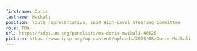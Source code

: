 ```yaml
---
firstname: Doris
lastname: Mwikali
position: Youth representative, SDG4 High-Level Steering Committee
role: TBA
url: https://sdgs.un.org/panelists/ms-doris-mwikali-46626
picture: https://www.ipsp.org/wp-content/uploads/2023/08/Doris-Mwikali.png
---
```

